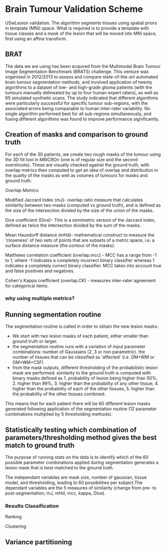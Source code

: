 # Brain Tumour Validation Scheme

USwLesion validation. The algorithm segments tissues using spatial priors in template (MNI) space. What is required is to provide a template with tissue classes and a mask of the lesion that will be moved into MNI space, first using an affine transform.

## BRAT

The data we are using has been acquired from the Multimodal Brain Tumour Image Segmentation Benchmark (BRATS) challenge. This venture was organised in 2012/2013 to assess and compare state-of-the-art automated brain tumour segmentation methods, and involved application of twenty algorithms to a dataset of low- and high-grade glioma patients (with the tumours manually delineated by up to four human expert raters), as well as 65 simulated synthetic scans. The study indicated that different algorithms were particularly successful for specific tumour sub-regions, with the associated errors being comparable to human inter-rater variability. No single algorithm performed best for all sub-regions simultaneously, and fusing different algorithms was found to improve performance significantly.

## Creation of masks and comparison to ground truth

For each of the 30 patients, we create two rough masks of the tumour using the 3D fill tool in MRICROn (one is of regular size and the second overshoots). These are visually checked against the ground truth, with overlap metrics then computed to get an idea of overlap and distribution in the quality of the masks as well as volumes of tumours for masks and ground truth.

*_Overlap Metrics_*:

Modified Jaccard Index (mJ)- overlap ratio measure that calculates similarity between two masks (computed vs ground truth), and is defined as the size of the intersection divided by the size of the union of the masks.

Dice coefficient (Dice)- This is a semimetric version of the Jaccard index, defined as twice the intersection divided by the sum of the masks.

Mean Hausdorff distance (mHd)- mathematical construct to measure the 'closeness' of two sets of points that are subsets of a metric space, i.e. a surface distance measure (the contour of the masks).

Matthews correlation coefficient (overlap.mcc) - MCC has a range from -1 to 1, where -1 indicates a completely incorrect binary classifier whereas 1 indicates a completely correct binary classifier. MCC takes into account true and false positives and negatives.

Cohen's Kappa coefficient (overlap.CK) - measures inter-rater agreement for categorical items.

### why using multiple metrics?

## Running segmentation routine

The segmentation routine is called in order to obtain the new lesion masks:
- We start with two lesion masks of each patient, either smaller than ground truth or larger.
- the segmentation routine runs with a variation of input parameter combinations: number of Gaussians (2, 3 or non parametric). the number of tissues that can be classified as 'affected' (i.e. GM+WM or GM+WM+CSF)
- from the mask outputs, different thresholding of the probabilistic lesion mask are performed: similarity to the ground truth is computed with binary masks defined as 1. probability of lesion being higher than 50%, 2. higher than 99%, 3. higher than the probability of any other tissue, 4. higher than the probability of each of the other tissues, 5. higher than the probability of the other tissues combined.

This means that for each patient there will be 60 different lesion masks generated following application of the segmentation routine (12 parameter combinations multiplied by 5 thresholding methods).

## Statistically testing which combination of parameters/thresholding method gives the best match to ground truth

The purpose of running stats on the data is to identify which of the 60 possible parameter combinations applied during segmentation generates a lesion mask that is best-matched to the ground truth.

The independant variables are mask size, number of gaussian, tissue model, and thresholding, leading to 60 possibilities per subject.The dependant variables are the 5 measures of similarity (change from pre- to post-segmentation; mJ, mHd, mcc, kappa, Dice).

### Results Classification

Ranking

Clustering

## Variance partitioning
